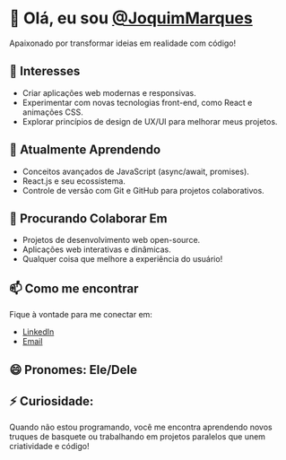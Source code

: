 # 👋 Olá, eu sou [@JoquimMarques](https://github.com/JoquimMarques)
Apaixonado por transformar ideias em realidade com código!

## 👀 Interesses
- Criar aplicações web modernas e responsivas.
- Experimentar com novas tecnologias front-end, como React e animações CSS.
- Explorar princípios de design de UX/UI para melhorar meus projetos.

## 🌱 Atualmente Aprendendo
- Conceitos avançados de JavaScript (async/await, promises).
- React.js e seu ecossistema.
- Controle de versão com Git e GitHub para projetos colaborativos.

## 💞️ Procurando Colaborar Em
- Projetos de desenvolvimento web open-source.
- Aplicações web interativas e dinâmicas.
- Qualquer coisa que melhore a experiência do usuário!

## 📫 Como me encontrar
Fique à vontade para me conectar em:
- [LinkedIn](https://linkedin.com/in/joaquim-césar-francisco-marques-2b957a2a7)
- [Email](mailto:nelsonmarquesj55@gmail.com)

## 😄 Pronomes: Ele/Dele

## ⚡ Curiosidade:
Quando não estou programando, você me encontra aprendendo novos truques de basquete ou trabalhando em projetos paralelos que unem criatividade e código!

<!---
JoquimMarques/JoquimMarques is a ✨ special ✨ repository because its `README.md` (this file) appears on your GitHub profile.
You can click the Preview link to take a look at your changes.
--->
